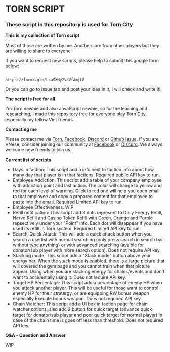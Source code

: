 # TORN SCRIPT

### These script in this repository is used for Torn City
                                              
**This is my collection of Torn script**

Most of those are written by me. Anothers are from other players but they are willing to share to everyone.

If you want to request new scripts, please help to submit this google form below:

                                              https://forms.gle/LsaSXMy2VdVfAmjL8

Or you can go to issue tab and post your idea in it, I will check and write it!

**The script is free for all**

I'm Torn newbie and also JavaScript newbie, so for the learning and researching, I made this repository free for everyone play Torn City, especially my fellow Viet friends. 

**Contacting me**

Please contact me via [Torn](https://www.torn.com/profiles.php?XID=3029549), [Facebook](https://www.facebook.com/daochaunghia/), [Discord](https://discordapp.com/users/201635234687614976) or [Github issue](https://github.com/N-0-0-B-Coder/V.O.T.T/issues). 
If you are VNese, consider joining our community at [Facebook](https://www.facebook.com/groups/1071025759766956) or [Discord](https://discord.gg/3emVFjmQbv). We always welcome new friends to join us.

**Current list of scripts**

- Days in faction: This script add a info next to faction info about how many day that player is in that factions. Required public API key to run.
- Employee Addiction: This script add a table of your company employee with addiction point and last action. The color will change to yellow and red for each level of warning. Click to red one will help you open email to that employee and copy a prepared content for that employee to paste into the email. Required Limited API key to run.
- Employee Effectiveness: WIP
- Refill notification: This script add 3 dots represent to Daily Energy Refill, Nerve Refill and Casino Token Refill with Green, Orange and Purple repsectively under your "Point" info. Each dot will disappear if you have used its refill in Torn system. Required Limited API key to run.
- Search-Quick Attack: This will add a quick attack button when you search a userlist with normal searching (only press search in search bar without type anything) or with advanced searching (avaible for donator/sub player with more search option). Does not require API key.
- Stacking mode: This script add a "Stack mode" button above your energy bar. When the stack mode is enabled, there is a large picture that will covered the gym page and you cannot train when that picture appear. Using when you are stacking energy for chains/events and don't want to accidentally using it. Does not require API key.
- Target HP Percentage: This script add a percentage of enemy HP when you attack another player. This will be useful for those want to control enemy HP for their stratergy, or are equipping RW bonus weapon especially Execute bonus weapon. Does not required API key.
- Chain Watcher: This script add a UI box in faction page for chain watcher options, also add 2 button for quick target (advance quick target for donator/sub player and poor quick target for normal player) in case of the chain time is goes off less than threshold. Does not required API key.

**Q&A - Question and Answer**

WIP
